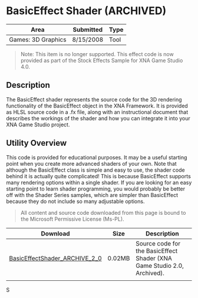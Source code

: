 # BasicEffect Shader (ARCHIVED)

|Area|Submitted|Type|
|-|-|-|
Games: 3D Graphics|8/15/2008|Tool

> Note: This item is no longer supported. This effect code is now provided as part of the Stock Effects Sample for XNA Game Studio 4.0.

## Description

The BasicEffect shader represents the source code for the 3D rendering functionality of the BasicEffect object in the XNA Framework. It is provided as HLSL source code in a .fx file, along with an instructional document that describes the workings of the shader and how you can integrate it into your XNA Game Studio project.

## Utility Overview

This code is provided for educational purposes. It may be a useful starting point when you create more advanced shaders of your own. Note that although the BasicEffect class is simple and easy to use, the shader code behind it is actually quite complicated! This is because BasicEffect supports many rendering options within a single shader. If you are looking for an easy starting point to learn shader programming, you would probably be better off with the Shader Series samples, which are simpler than BasicEffect because they do not include so many adjustable options.

> All content and source code downloaded from this page is bound to the Microsoft Permissive License (Ms-PL).

Download | Size | Description
---|---|---|
[BasicEffectShader_ARCHIVE_2_0](https://github.com/simondarksidej/XNAGameStudio/tree/master/Samples/BasicEffectShader_ARCHIVE_2_0) | 0.02MB | Source code for the BasicEffect Shader (XNA Game Studio 2.0, Archived).
||||
S